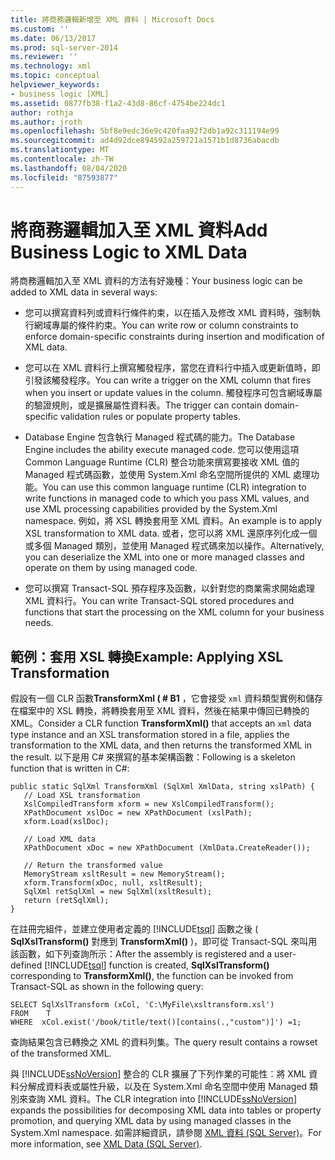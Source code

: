 ```yaml
---
title: 將商務邏輯新增至 XML 資料 | Microsoft Docs
ms.custom: ''
ms.date: 06/13/2017
ms.prod: sql-server-2014
ms.reviewer: ''
ms.technology: xml
ms.topic: conceptual
helpviewer_keywords:
- business logic [XML]
ms.assetid: 0877fb38-f1a2-43d8-86cf-4754be224dc1
author: rothja
ms.author: jroth
ms.openlocfilehash: 5bf8e9edc36e9c420faa92f2db1a92c311194e99
ms.sourcegitcommit: ad4d92dce894592a259721a1571b1d8736abacdb
ms.translationtype: MT
ms.contentlocale: zh-TW
ms.lasthandoff: 08/04/2020
ms.locfileid: "87593877"
---
```

# <a name="add-business-logic-to-xml-data"></a><span data-ttu-id="09d72-102">將商務邏輯加入至 XML 資料</span><span class="sxs-lookup"><span data-stu-id="09d72-102">Add Business Logic to XML Data</span></span>
  <span data-ttu-id="09d72-103">將商務邏輯加入至 XML 資料的方法有好幾種：</span><span class="sxs-lookup"><span data-stu-id="09d72-103">Your business logic can be added to XML data in several ways:</span></span>  
  
-   <span data-ttu-id="09d72-104">您可以撰寫資料列或資料行條件約束，以在插入及修改 XML 資料時，強制執行網域專屬的條件約束。</span><span class="sxs-lookup"><span data-stu-id="09d72-104">You can write row or column constraints to enforce domain-specific constraints during insertion and modification of XML data.</span></span>  
  
-   <span data-ttu-id="09d72-105">您可以在 XML 資料行上撰寫觸發程序，當您在資料行中插入或更新值時，即引發該觸發程序。</span><span class="sxs-lookup"><span data-stu-id="09d72-105">You can write a trigger on the XML column that fires when you insert or update values in the column.</span></span> <span data-ttu-id="09d72-106">觸發程序可包含網域專屬的驗證規則，或是擴展屬性資料表。</span><span class="sxs-lookup"><span data-stu-id="09d72-106">The trigger can contain domain-specific validation rules or populate property tables.</span></span>  
  
-   <span data-ttu-id="09d72-107">Database Engine 包含執行 Managed 程式碼的能力。</span><span class="sxs-lookup"><span data-stu-id="09d72-107">The Database Engine includes the ability execute managed code.</span></span> <span data-ttu-id="09d72-108">您可以使用這項 Common Language Runtime (CLR) 整合功能來撰寫要接收 XML 值的 Managed 程式碼函數，並使用 System.Xml 命名空間所提供的 XML 處理功能。</span><span class="sxs-lookup"><span data-stu-id="09d72-108">You can use this common language runtime (CLR) integration to write functions in managed code to which you pass XML values, and use XML processing capabilities provided by the System.Xml namespace.</span></span> <span data-ttu-id="09d72-109">例如，將 XSL 轉換套用至 XML 資料。</span><span class="sxs-lookup"><span data-stu-id="09d72-109">An example is to apply XSL transformation to XML data.</span></span> <span data-ttu-id="09d72-110">或者，您可以將 XML 還原序列化成一個或多個 Managed 類別，並使用 Managed 程式碼來加以操作。</span><span class="sxs-lookup"><span data-stu-id="09d72-110">Alternatively, you can deserialize the XML into one or more managed classes and operate on them by using managed code.</span></span>  
  
-   <span data-ttu-id="09d72-111">您可以撰寫 Transact-SQL 預存程序及函數，以針對您的商業需求開始處理 XML 資料行。</span><span class="sxs-lookup"><span data-stu-id="09d72-111">You can write Transact-SQL stored procedures and functions that start the processing on the XML column for your business needs.</span></span>  
  
## <a name="example-applying-xsl-transformation"></a><span data-ttu-id="09d72-112">範例：套用 XSL 轉換</span><span class="sxs-lookup"><span data-stu-id="09d72-112">Example: Applying XSL Transformation</span></span>  
 <span data-ttu-id="09d72-113">假設有一個 CLR 函數**TransformXml ( # B1** ，它會接受 `xml` 資料類型實例和儲存在檔案中的 XSL 轉換，將轉換套用至 XML 資料，然後在結果中傳回已轉換的 XML。</span><span class="sxs-lookup"><span data-stu-id="09d72-113">Consider a CLR function **TransformXml()** that accepts an `xml` data type instance and an XSL transformation stored in a file, applies the transformation to the XML data, and then returns the transformed XML in the result.</span></span> <span data-ttu-id="09d72-114">以下是用 C# 來撰寫的基本架構函數：</span><span class="sxs-lookup"><span data-stu-id="09d72-114">Following is a skeleton function that is written in C#:</span></span>  
  
```  
public static SqlXml TransformXml (SqlXml XmlData, string xslPath) {  
   // Load XSL transformation  
   XslCompiledTransform xform = new XslCompiledTransform();  
   XPathDocument xslDoc = new XPathDocument (xslPath);  
   xform.Load(xslDoc);  
  
   // Load XML data   
   XPathDocument xDoc = new XPathDocument (XmlData.CreateReader());  
  
   // Return the transformed value  
   MemoryStream xsltResult = new MemoryStream();  
   xform.Transform(xDoc, null, xsltResult);  
   SqlXml retSqlXml = new SqlXml(xsltResult);  
   return (retSqlXml);  
}   
```  
  
 <span data-ttu-id="09d72-115">在註冊完組件，並建立使用者定義的 [!INCLUDE[tsql](../../includes/tsql-md.md)] 函數之後 ( **SqlXslTransform()** 對應到 **TransformXml()** )，即可從 Transact-SQL 來叫用該函數，如下列查詢所示：</span><span class="sxs-lookup"><span data-stu-id="09d72-115">After the assembly is registered and a user-defined [!INCLUDE[tsql](../../includes/tsql-md.md)] function is created, **SqlXslTransform()** corresponding to **TransformXml()**, the function can be invoked from Transact-SQL as shown in the following query:</span></span>  
  
```  
SELECT SqlXslTransform (xCol, 'C:\MyFile\xsltransform.xsl')  
FROM    T  
WHERE  xCol.exist('/book/title/text()[contains(.,"custom")]') =1;  
```  
  
 <span data-ttu-id="09d72-116">查詢結果包含已轉換之 XML 的資料列集。</span><span class="sxs-lookup"><span data-stu-id="09d72-116">The query result contains a rowset of the transformed XML.</span></span>  
  
 <span data-ttu-id="09d72-117">與 [!INCLUDE[ssNoVersion](../../includes/ssnoversion-md.md)] 整合的 CLR 擴展了下列作業的可能性：將 XML 資料分解成資料表或屬性升級，以及在 System.Xml 命名空間中使用 Managed 類別來查詢 XML 資料。</span><span class="sxs-lookup"><span data-stu-id="09d72-117">The CLR integration into [!INCLUDE[ssNoVersion](../../includes/ssnoversion-md.md)] expands the possibilities for decomposing XML data into tables or property promotion, and querying XML data by using managed classes in the System.Xml namespace.</span></span> <span data-ttu-id="09d72-118">如需詳細資訊，請參閱 [XML 資料 &#40;SQL Server&#41;](xml-data-sql-server.md)。</span><span class="sxs-lookup"><span data-stu-id="09d72-118">For more information, see [XML Data &#40;SQL Server&#41;](xml-data-sql-server.md).</span></span>  
  
  
